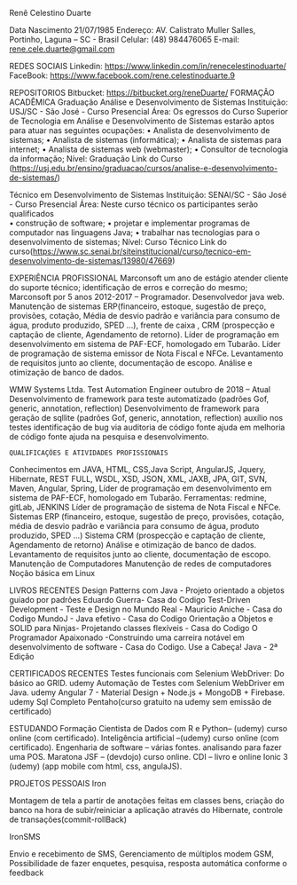 <script src='hides.js'></script>

Renê Celestino Duarte

Data Nascimento 21/07/1985
Endereço: AV. Calistrato Muller Salles, Portinho, Laguna – SC - Brasil
Celular: (48) 984476065 
E-mail: rene.cele.duarte@gmail.com
 
REDES SOCIAIS
Linkedin: https://www.linkedin.com/in/renecelestinoduarte/
FaceBook: https://www.facebook.com/rene.celestinoduarte.9
 
REPOSITORIOS
Bitbucket: https://bitbucket.org/reneDuarte/
FORMAÇÃO ACADÊMICA
Graduação Análise e Desenvolvimento de Sistemas
Instituição: USJ/SC - São José - Curso Presencial
Área: Os egressos do Curso Superior de Tecnologia em Análise e Desenvolvimento de                         	     Sistemas estarão aptos para atuar nas seguintes ocupações: 
	  • Analista de desenvolvimento de sistemas; 
	  • Analista de sistemas (informática); 
	  • Analista de sistemas para internet; 
	  • Analista de sistemas web (webmaster);
	  • Consultor de tecnologia da informação;
Nível: Graduação
Link do Curso (https://usj.edu.br/ensino/graduacao/cursos/analise-e-desenvolvimento-de-sistemas/)
 
Técnico em Desenvolvimento de Sistemas
Instituição: SENAI/SC - São José - Curso Presencial
Área: Neste curso técnico os participantes serão qualificados  
	    • construção de software;
	    • projetar e implementar programas de computador nas linguagens Java;
	    • trabalhar nas tecnologias para o desenvolvimento de sistemas;
Nível: Curso Técnico
Link do curso(https://www.sc.senai.br/siteinstitucional/curso/tecnico-em-desenvolvimento-de-sistemas/13980/47669)
 
EXPERIÊNCIA PROFISSIONAL
Marconsoft um ano de estágio
atender cliente do suporte técnico;
identificação de erros e correção do mesmo;
Marconsoft por 5 anos 2012-2017 – Programador.
Desenvolvedor java web.
Manutenção de sistemas ERP(financeiro, estoque, sugestão de preço, provisões, cotação, Média de desvio padrão e variância para consumo de água, produto produzido, SPED ...),  frente de caixa , CRM (prospecção e captação de cliente, Agendamento de retorno).
Líder de programação em desenvolvimento em sistema de PAF-ECF, homologado em Tubarão.
Líder de programação de sistema emissor de Nota Fiscal e NFCe.
Levantamento de requisitos junto ao cliente, documentação de escopo.
Análise e otimização de banco de dados.  


WMW Systems Ltda. Test Automation Engineer outubro de 2018 – Atual  
Desenvolvimento de framework para teste automatizado (padrões Gof, generic, annotation, reflection)
Desenvolvimento de framework para geração de sqllite (padrões Gof, generic, annotation, reflection)
auxílio nos testes
identificação de bug via auditoria de código fonte
ajuda em melhoria de código fonte
ajuda na pesquisa e desenvolvimento. 


    QUALIFICAÇÕES E ATIVIDADES PROFISSIONAIS
Conhecimentos em JAVA, HTML, CSS,Java Script, AngularJS, Jquery, Hibernate, REST FULL, WSDL, XSD, JSON, XML, JAXB, JPA, GIT, SVN, Maven, Angular, Spring, 
Líder de programação em desenvolvimento em sistema de PAF-ECF, homologado em Tubarão.
Ferramentas: redmine, gitLab, JENKINS
Líder de programação de sistema de Nota Fiscal e NFCe.
Sistemas ERP (financeiro, estoque, sugestão de preço, provisões, cotação, média de desvio padrão e variância para consumo de água, produto produzido, SPED ...) 
Sistema CRM (prospecção e captação de cliente, Agendamento de retorno)
Análise e otimização de banco de dados.
Levantamento de requisitos junto ao cliente, documentação de escopo.
Manutenção de Computadores
Manutenção de redes de computadores 
Noção básica em Linux
 
 
LIVROS RECENTES
Design Patterns com Java - Projeto orientado a objetos guiado por padrões Eduardo Guerra- Casa do Codigo
Test-Driven Development - Teste e Design no Mundo Real - Mauricio Aniche - Casa do Codigo
MundoJ - Java efetivo - Casa do Codigo
Orientação a Objetos e SOLID para Ninjas- Projetando classes flexíveis - Casa do Codigo
O Programador Apaixonado -Construindo uma carreira notável em desenvolvimento de software - Casa do Codigo.
Use a Cabeça! Java - 2ª Edição
 
 
 
CERTIFICADOS RECENTES
Testes funcionais com Selenium WebDriver: Do básico ao GRID. udemy
Automação de Testes com Selenium WebDriver em Java. udemy
Angular 7 - Material Design + Node.js + MongoDB + Firebase. udemy
Sql Completo
Pentaho(curso gratuito na udemy sem emissão de certificado)
 
ESTUDANDO
Formação Cientista de Dados com R e Python– (udemy) curso online (com certificado).
Inteligência artificial –(udemy) curso online (com certificado).
Engenharia de software – várias fontes. analisando para fazer uma POS.
Maratona JSF – (devdojo) curso online.
CDI – livro e online
Ionic 3 (udemy) (app mobile com html, css, angulaJS).
 
PROJETOS PESSOAIS
Iron
 
Montagem de tela a partir de anotações feitas em classes bens, criação do banco na hora de subir/reiniciar a aplicação através do Hibernate, controle de transações(commit-rollBack)
 
 
IronSMS
 
Envio e recebimento de SMS,
Gerenciamento de múltiplos modem GSM,
Possibilidade de fazer enquetes, pesquisa, resposta automática conforme o feedback
 
 
 
 
 


